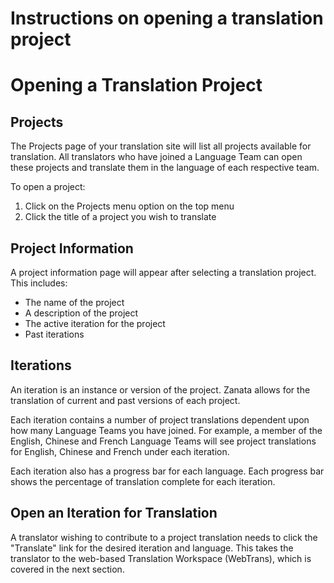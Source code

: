 # Instructions on opening a translation project

# Opening a Translation Project

## Projects

The Projects page of your translation site will list all projects available for translation. All translators who have joined a Language Team can open these projects and translate them in the language of each respective team.

To open a project:

1. Click on the Projects menu option on the top menu
1. Click the title of a project you wish to translate

## Project Information

A project information page will appear after selecting a translation project. This includes:

- The name of the project
- A description of the project
- The active iteration for the project
- Past iterations

## Iterations

An iteration is an instance or version of the project. Zanata allows for the translation of current and past versions of each project.

Each iteration contains a number of project translations dependent upon how many Language Teams you have joined. For example, a member of the English, Chinese and French Language Teams will see project translations for English, Chinese and French under each iteration.

Each iteration also has a progress bar for each language. Each progress bar shows the percentage of translation complete for each iteration. 

## Open an Iteration for Translation

A translator wishing to contribute to a project translation needs to click the "Translate" link for the desired iteration and language. This takes the translator to the web-based Translation Workspace (WebTrans), which is covered in the next section.